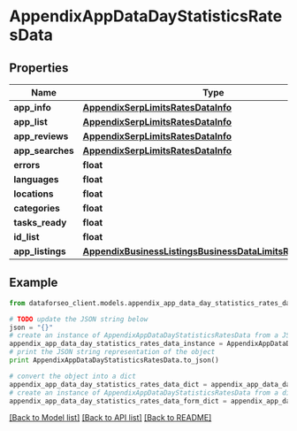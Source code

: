 # AppendixAppDataDayStatisticsRatesData


## Properties

Name | Type | Description | Notes
------------ | ------------- | ------------- | -------------
**app_info** | [**AppendixSerpLimitsRatesDataInfo**](AppendixSerpLimitsRatesDataInfo.md) |  | [optional] 
**app_list** | [**AppendixSerpLimitsRatesDataInfo**](AppendixSerpLimitsRatesDataInfo.md) |  | [optional] 
**app_reviews** | [**AppendixSerpLimitsRatesDataInfo**](AppendixSerpLimitsRatesDataInfo.md) |  | [optional] 
**app_searches** | [**AppendixSerpLimitsRatesDataInfo**](AppendixSerpLimitsRatesDataInfo.md) |  | [optional] 
**errors** | **float** |  | [optional] 
**languages** | **float** |  | [optional] 
**locations** | **float** |  | [optional] 
**categories** | **float** |  | [optional] 
**tasks_ready** | **float** |  | [optional] 
**id_list** | **float** |  | [optional] 
**app_listings** | [**AppendixBusinessListingsBusinessDataLimitsRatesDataInfo**](AppendixBusinessListingsBusinessDataLimitsRatesDataInfo.md) |  | [optional] 

## Example

```python
from dataforseo_client.models.appendix_app_data_day_statistics_rates_data import AppendixAppDataDayStatisticsRatesData

# TODO update the JSON string below
json = "{}"
# create an instance of AppendixAppDataDayStatisticsRatesData from a JSON string
appendix_app_data_day_statistics_rates_data_instance = AppendixAppDataDayStatisticsRatesData.from_json(json)
# print the JSON string representation of the object
print AppendixAppDataDayStatisticsRatesData.to_json()

# convert the object into a dict
appendix_app_data_day_statistics_rates_data_dict = appendix_app_data_day_statistics_rates_data_instance.to_dict()
# create an instance of AppendixAppDataDayStatisticsRatesData from a dict
appendix_app_data_day_statistics_rates_data_form_dict = appendix_app_data_day_statistics_rates_data.from_dict(appendix_app_data_day_statistics_rates_data_dict)
```
[[Back to Model list]](../README.md#documentation-for-models) [[Back to API list]](../README.md#documentation-for-api-endpoints) [[Back to README]](../README.md)


